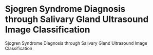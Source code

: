 # Sjogren Syndrome Diagnosis through Salivary Gland Ultrasound Image Classification
Sjogren Syndrome Diagnosis through Salivary Gland Ultrasound Image Classification
